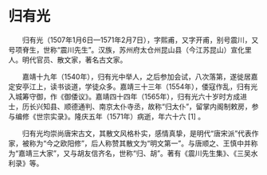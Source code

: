 归有光
==
　　归有光（1507年1月6日—1571年2月7日），字熙甫，又字开甫，别号震川，又号项脊生，世称“震川先生”。汉族，苏州府太仓州昆山县（今江苏昆山）宣化里人。明代官员、散文家，著名古文家。

　　嘉靖十九年（1540年），归有光中举人，之后参加会试，八次落第，遂徙居嘉定安亭江上，读书谈道，学徒众多。嘉靖三十三年（1554年），倭寇作乱，归有光入城筹守御，作《御倭议》。嘉靖四十四年（1565年），归有光六十岁时方成进士，历长兴知县、顺德通判、南京太仆寺丞，故称“归太仆”，留掌内阁制敕房，参与编修《世宗实录》。隆庆五年（1571年）病逝，年六十六 [1]  。

　　归有光均崇尚唐宋古文，其散文风格朴实，感情真挚，是明代“唐宋派”代表作家，被称为“今之欧阳修”，后人称赞其散文为“明文第一”。与唐顺之、王慎中并称为“嘉靖三大家”，又与胡友信齐名，世称“归、胡”。著有《震川先生集》、《三吴水利录》等。